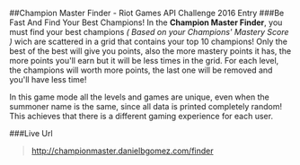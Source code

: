 ##Champion Master Finder - Riot Games API Challenge 2016 Entry
###Be Fast And Find Your Best Champions!
In the **Champion Master Finder**, you must find your best champions *( Based on your Champions' Mastery Score )* wich are scattered in a grid that contains your top 10 champions! Only the best of the best will give you points, also the more mastery points it has, the more points you'll earn but it will be less times in the grid. For each level, the champions will worth more points, the last one will be removed and you'll have less time! 

In this game mode all the levels and games are unique, even when the summoner name is the same, since all data is printed completely random! This achieves that there is a different gaming experience for each user. 

###Live Url
> http://championmaster.danielbgomez.com/finder

